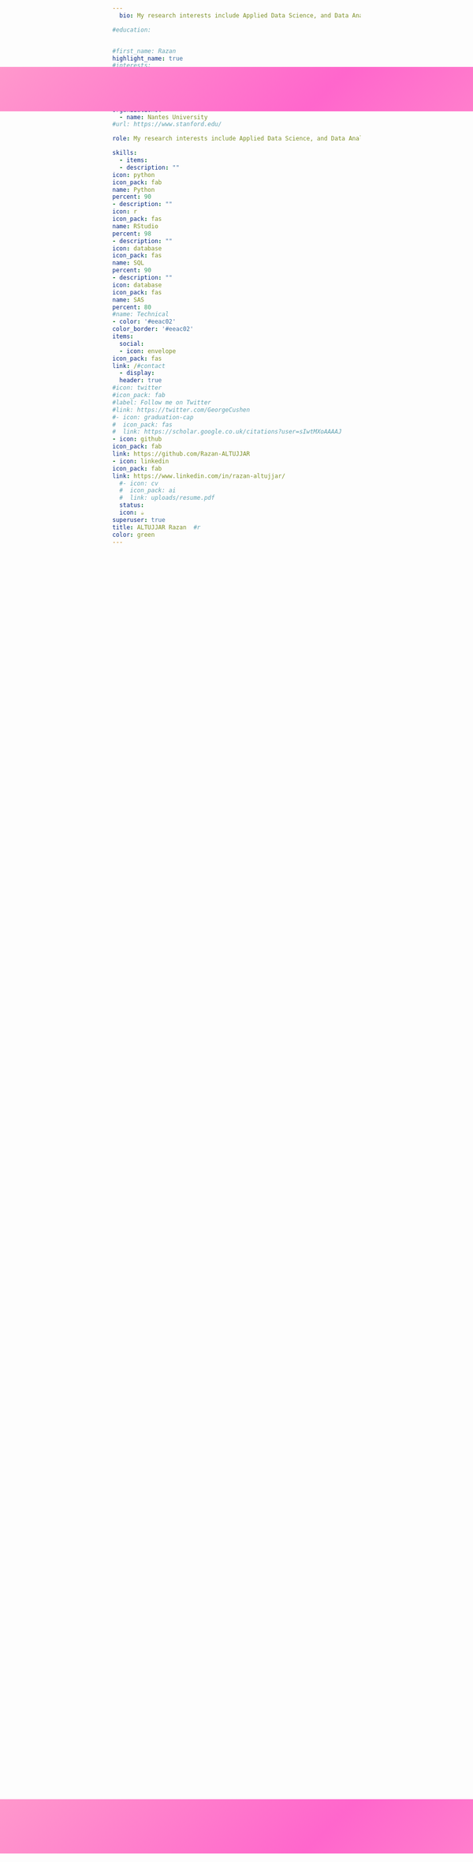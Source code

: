 ```yaml
---
  bio: My research interests include Applied Data Science, and Data Analytics.

#education:


#first_name: Razan
highlight_name: true
#interests:
#- Artificial Intelligence
#- Computational Linguistics
#- Information Retrieval
last_name: Chien
#name_pronunciation: ALTUJJAR Razan 
organizations:
  - name: Nantes University
#url: https://www.stanford.edu/

role: My research interests include Applied Data Science, and Data Analytics

skills:
  - items:
  - description: ""
icon: python
icon_pack: fab
name: Python
percent: 90
- description: ""
icon: r
icon_pack: fas
name: RStudio
percent: 98  
- description: ""
icon: database
icon_pack: fas
name: SQL
percent: 90
- description: ""
icon: database
icon_pack: fas
name: SAS
percent: 80
#name: Technical
- color: '#eeac02'
color_border: '#eeac02'
items:
  social:
  - icon: envelope
icon_pack: fas
link: /#contact
  - display:
  header: true
#icon: twitter
#icon_pack: fab
#label: Follow me on Twitter
#link: https://twitter.com/GeorgeCushen
#- icon: graduation-cap
#  icon_pack: fas
#  link: https://scholar.google.co.uk/citations?user=sIwtMXoAAAAJ
- icon: github
icon_pack: fab
link: https://github.com/Razan-ALTUJJAR
- icon: linkedin
icon_pack: fab
link: https://www.linkedin.com/in/razan-altujjar/
  #- icon: cv
  #  icon_pack: ai
  #  link: uploads/resume.pdf
  status:
  icon: ☕️
superuser: true
title: ALTUJJAR Razan  #r
color: green
---
```

  
  <style>
  .profile-section {
    display: flex;
    align-items: center;
    justify-content: flex-start; /* Alignement à gauche pour toute la section */
      background: linear-gradient(135deg, #ff99cc, #ff66cc, #ff99cc, #ff66cc); /* Bright colors */
                                  background-size: 200% 200%; /* Increased size for faster transitions */
                                    animation: gradient 5s ease infinite; /* Faster animation */
                                    color: black; /* Text color for better contrast */
                                    padding: 5px 20px; /* Padding around the section */
                                    border-radius: 8 15 80px 98px; /* Rounded corners */
                                    width: 100%;
                                  position: fixed;
                                  top: 190px; /* Position below your RMarkdown taskbar */
                                    left: 0;
                                  z-index: 9999; /* Ensure it stays above other content */
  }

@keyframes gradient {
  0% {background-position: 0% 0%;}
50% {background-position: 100% 100%;}
100% {background-position: 0% 0%;}
}

.profile-details {
  display: flex;
  align-items: center;
  justify-content: flex-start; /* Align content to the left */
    width: auto; /* Adjust width to fit content */
    margin-left: 2800px; /* Margin-left to move text more to the left */ decale phr
  color: blue
}

.profile-details h1 {
  font-size: 16px; /* Adjusted font size */
    margin: 0; /* Remove default margin */  # taille de la bar
    display: flex;
  align-items: center; /* Align text vertically */
    color: blue
}

.links {
  display: none; /* Hide the links section */
}
</style>
  
  
  
  <style>
  .bottom-section {
    display: flex;
    align-items: center;
    justify-content: flex-start; /* Alignement à gauche pour toute la section */
      background: linear-gradient(135deg, #ff99cc, #ff66cc, #ff99cc, #ff66cc); /* Bright colors */
                                  background-size: 200% 200%; /* Increased size for faster transitions */
                                    animation: gradient 5s ease infinite; /* Faster animation */
                                    color: black; /* Text color for better contrast */
                                    padding: 5px 20px; /* Padding around the section */
                                    border-radius: 8 15 80px 98px; /* Rounded corners */
                                    width: 100%;
                                  position: fixed;
                                  bottom: 190px; /* Position below your RMarkdown taskbar */
                                    left: 0;
                                  z-index: 9999; /* Ensure it stays above other content */
  }

@keyframes gradient {
  0% {background-position: 0% 0%;}
50% {background-position: 100% 100%;}
100% {background-position: 0% 0%;}
}

.bottom-details {
  display: flex;
  align-items: center;
  justify-content: flex-start; /* Align content to the left */
    width: auto; /* Adjust width to fit content */
    margin-left: 2800px; /* Margin-left to move text more to the left */ decale phr
  color: blue
}

.bottom-details h1 {
  font-size: 16px; /* Adjusted font size */
    margin: 0; /* Remove default margin */  # taille de la bar
    display: flex;
  align-items: center; /* Align text vertically */
    color: blue
}

.links {
  display: none; /* Hide the links section */
}
</style>
  
  
  
  
  
  <div class="profile-section">
  <div class="profile-details">
  <h1>👋 Hi there, I'm Razan</h1>
    </div>
</div>

  <div class="bottom-section">
  <div class="bottom-details">
  <h1>👋 Thanks for your visit</h1>
    </div>
</div>
